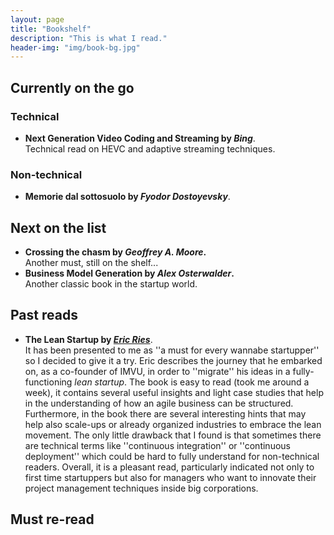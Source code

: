 ```yaml
---
layout: page
title: "Bookshelf"
description: "This is what I read."
header-img: "img/book-bg.jpg"
---
```


## Currently on the go
### Technical
* **Next Generation Video Coding and Streaming by *Bing***.  
  Technical read on HEVC and adaptive streaming techniques.

### Non-technical
* **Memorie dal sottosuolo by *Fyodor Dostoyevsky***.



## Next on the list
* **Crossing the chasm by *Geoffrey A. Moore*.**  
  Another must, still on the shelf...
* **Business Model Generation by *Alex Osterwalder*.**  
  Another classic book in the startup world. 

## Past reads
* **The Lean Startup by [*Eric Ries*](http://theleanstartup.com)**.  
  It has been presented to me as ''a must for every wannabe startupper'' so
  I decided to give it a try.
  Eric describes the journey that he embarked on, as a co-founder of IMVU, in
  order to
  ''migrate'' his ideas in a fully-functioning *lean startup*. The book is
  easy to read (took me around a week), it contains several useful insights
  and light case studies that help in the understanding of how an agile
  business can be structured. Furthermore, in the book there are several
  interesting hints that may help also scale-ups or already organized
  industries to embrace the lean movement. The only little drawback that
  I found is that sometimes there are technical terms like ''continuous
  integration'' or ''continuous deployment'' which could be hard to fully
  understand for non-technical readers.
  Overall, it is a pleasant read, particularly indicated not only to first time
  startuppers but also for managers who want to innovate their project
  management techniques inside big corporations. 

## Must re-read
